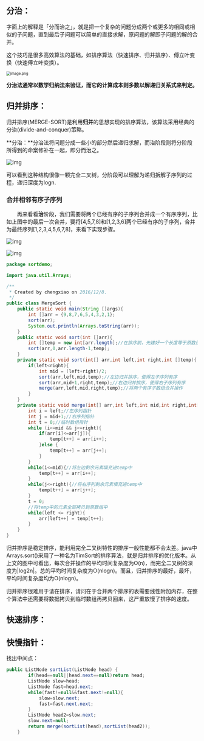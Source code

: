 ## 分治：

字面上的解释是「分而治之」，就是把一个复杂的问题分成两个或更多的相同或相似的子问题，直到最后子问题可以简单的直接求解，原问题的解即子问题的解的合并。

这个技巧是很多高效算法的基础，如排序算法（快速排序、归并排序）、傅立叶变换（快速傅立叶变换）。

<img src="https://pic.leetcode-cn.com/4f492f90ae0561f73291f48b3b87ee895392da9bbfb49277fb8fec6024a86634-image.png" alt="image.png" style="zoom: 67%;" />

**分治法通常以数学归纳法来验证，而它的计算成本则多数以解递归关系式来判定。**







## 归并排序：

归并排序(MERGE-SORT)是利用**归并**的思想实现的排序算法，该算法采用经典的分治(divide-and-conquer)策略。

**分治：**分治法将问题分成一些小的部分然后递归求解，而治阶段则将分阶段所得到的命案修补在一起，即分而治之。

![img](https://i.loli.net/2021/01/27/IfJbca9PGmxFvkg.png)

可以看到这种结构很像一颗完全二叉树，分阶段可以理解为递归拆解子序列的过程，递归深度为logn.

### 合并相邻有序子序列

　　再来看看**治**阶段，我们需要将两个已经有序的子序列合并成一个有序序列，比如上图中的最后一次合并，要将[4,5,7,8]和[1,2,3,6]两个已经有序的子序列，合并为最终序列[1,2,3,4,5,6,7,8]，来看下实现步骤。

![img](https://images2015.cnblogs.com/blog/1024555/201612/1024555-20161218194508761-468169540.png)

![img](https://images2015.cnblogs.com/blog/1024555/201612/1024555-20161218194621308-588010220.png)

```java
package sortdemo;

import java.util.Arrays;

/**
 * Created by chengxiao on 2016/12/8.
 */
public class MergeSort {
    public static void main(String []args){
        int []arr = {9,8,7,6,5,4,3,2,1};
        sort(arr);
        System.out.println(Arrays.toString(arr));
    }
    public static void sort(int []arr){
        int []temp = new int[arr.length];//在排序前，先建好一个长度等于原数组长度的临时数组，避免递归中频繁开辟空间
        sort(arr,0,arr.length-1,temp);
    }
    private static void sort(int[] arr,int left,int right,int []temp){
        if(left<right){
            int mid = (left+right)/2;
            sort(arr,left,mid,temp);//左边归并排序，使得左子序列有序
            sort(arr,mid+1,right,temp);//右边归并排序，使得右子序列有序
            merge(arr,left,mid,right,temp);//将两个有序子数组合并操作
        }
    }
    private static void merge(int[] arr,int left,int mid,int right,int[] temp){
        int i = left;//左序列指针
        int j = mid+1;//右序列指针
        int t = 0;//临时数组指针
        while (i<=mid && j<=right){
            if(arr[i]<=arr[j]){
                temp[t++] = arr[i++];
            }else {
                temp[t++] = arr[j++];
            }
        }
        while(i<=mid){//将左边剩余元素填充进temp中
            temp[t++] = arr[i++];
        }
        while(j<=right){//将右序列剩余元素填充进temp中
            temp[t++] = arr[j++];
        }
        t = 0;
        //将temp中的元素全部拷贝到原数组中
        while(left <= right){
            arr[left++] = temp[t++];
        }
    }
}
```

归并排序是稳定排序，能利用完全二叉树特性的排序一般性能都不会太差。java中Arrays.sort()采用了一种名为TimSort的排序算法，就是归并排序的优化版本。从上文的图中可看出，每次合并操作的平均时间复杂度为O(n)，而完全二叉树的深度为|log2n|。总的平均时间复杂度为O(nlogn)。而且，归并排序的最好，最坏，平均时间复杂度均为O(nlogn)。



归并排序很难用于请在排序，请问在于合并两个排序的表需要线性附加内存，在整个算法中还需要将数据拷贝到临时数组再拷贝回来，这严重放慢了排序的速度。



## 快速排序：





## 快慢指针：

找出中间点：

```java 
public ListNode sortList(ListNode head) {
        if(head==null||head.next==null)return head;
        ListNode slow=head;
        ListNode fast=head.next;
        while(fast!=null&&fast.next!=null){
            slow=slow.next;
            fast=fast.next.next;
        }
        ListNode head2=slow.next;
        slow.next=null;
        return merge(sortList(head),sortList(head2));
    }
```


